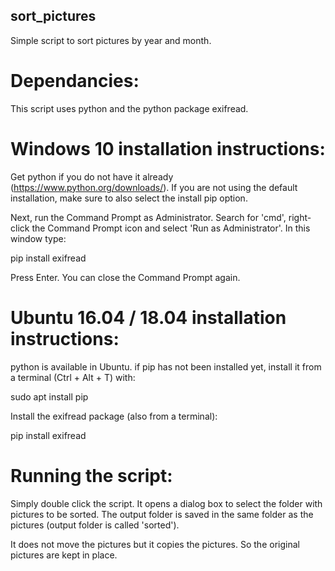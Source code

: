 ## sort_pictures
Simple script to sort pictures by year and month.

# Dependancies:
This script uses python and the python package exifread. 

# Windows 10 installation instructions:
Get python if you do not have it already (https://www.python.org/downloads/).
If you are not using the default installation, make sure to also select the install pip option.

Next, run the Command Prompt as Administrator. 
Search for 'cmd', right-click the Command Prompt icon and select 'Run as Administrator'.
In this window type:

 pip install exifread
 
Press Enter. 
You can close the Command Prompt again.

# Ubuntu 16.04 / 18.04 installation instructions:
python is available in Ubuntu. 
if pip has not been installed yet, install it from a terminal (Ctrl + Alt + T) with: 

 sudo apt install pip

Install the exifread package (also from a terminal):

 pip install exifread
 
# Running the script:
Simply double click the script. It opens a dialog box to select the folder with pictures to be sorted. The output folder is saved in the same folder as the pictures (output folder is called 'sorted').

It does not move the pictures but it copies the pictures. So the original pictures are kept in place. 
